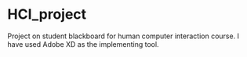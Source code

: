 # HCI_project
Project on student blackboard for human computer interaction course.
I have used Adobe XD as the implementing tool.
